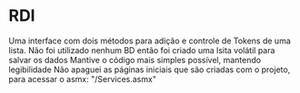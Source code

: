 # RDI

Uma interface com dois métodos para adição e controle de Tokens de uma lista.
Não foi utilizado nenhum BD então foi criado uma lsita volátil para salvar os dados
Mantive o código mais simples possível, mantendo legibilidade 
Não apaguei as páginas iniciais que são criadas com o projeto, para acessar o asmx: "/Services.asmx"
